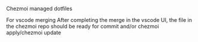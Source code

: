 Chezmoi managed dotfiles

For vscode merging
After completing the merge in the vscode UI, the file in the chezmoi repo should be ready for commit and/or chezmoi apply/chezmoi update
